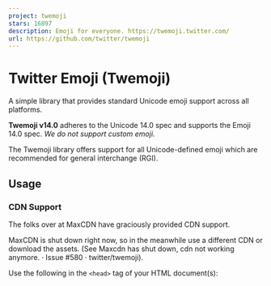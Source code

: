 ```yaml
---
project: twemoji
stars: 16897
description: Emoji for everyone. https://twemoji.twitter.com/
url: https://github.com/twitter/twemoji
---
```


Twitter Emoji (Twemoji)
=======================

A simple library that provides standard Unicode emoji support across all platforms.

**Twemoji v14.0** adheres to the Unicode 14.0 spec and supports the Emoji 14.0 spec. _We do not support custom emoji._

The Twemoji library offers support for all Unicode-defined emoji which are recommended for general interchange (RGI).

Usage
-----

### CDN Support

The folks over at MaxCDN have graciously provided CDN support.

MaxCDN is shut down right now, so in the meanwhile use a different CDN or download the assets. (See Maxcdn has shut down, cdn not working anymore. · Issue #580 · twitter/twemoji).

Use the following in the `<head>` tag of your HTML document(s):

<script src\="https://unpkg.com/twemoji@latest/dist/twemoji.min.js" crossorigin\="anonymous"\></script\>

This guarantees that you will always use the latest version of the library.

If, instead, you'd like to include the latest version explicitly, you can add the following tag:

<script src\="https://unpkg.com/twemoji@14.0.2/dist/twemoji.min.js" integrity\="sha384-ICOlZarapRIX6UjKPcWKEpubjg7lGADN7Y9fYP4DU9zm0aPFhgnP5ef+XFaPyKv+" crossorigin\="anonymous"\></script\>

### Download

If instead you want to download a specific version, please look at the `gh-pages` branch, where you will find the built assets for both our latest and older versions.

API
---

Following are all the methods exposed in the `twemoji` namespace.

### twemoji.parse( ... ) V1

This is the main parsing utility and has 3 overloads per parsing type.

Although there are two kinds of parsing supported by this utility, we recommend you use DOM parsing, explained below. Each type of parsing accepts a callback to generate an image source or an options object with parsing info.

The second kind of parsing is string parsing, explained in the legacy documentation here. This is unrecommended because this method does not sanitize the string or otherwise prevent malicious code from being executed; such sanitization is out of scope.

#### DOM parsing

If the first argument to `twemoji.parse` is an `HTMLElement`, generated image tags will replace emoji that are **inside `#text` nodes only** without compromising surrounding nodes or listeners, and completely avoiding the usage of `innerHTML`.

If security is a major concern, this parsing can be considered the safest option but with a slight performance penalty due to DOM operations that are inevitably _costly_.

var div \= document.createElement('div');
div.textContent \= 'I \\u2764\\uFE0F emoji!';
document.body.appendChild(div);

twemoji.parse(document.body);

var img \= div.querySelector('img');

// note the div is preserved
img.parentNode \=== div; // true

img.src;        // https://twemoji.maxcdn.com/v/latest/72x72/2764.png
img.alt;        // \\u2764\\uFE0F
img.className;  // emoji
img.draggable;  // false

All other overloads described for `string` are available in exactly the same way for DOM parsing.

### Object as parameter

Here's the list of properties accepted by the optional object that can be passed to the `parse` function.

  {
    callback: Function,   // default the common replacer
    attributes: Function, // default returns {}
    base: string,         // default MaxCDN
    ext: string,          // default ".png"
    className: string,    // default "emoji"
    size: string|number,  // default "72x72"
    folder: string        // in case it's specified
                          // it replaces .size info, if any
  }

#### callback

The function to invoke in order to generate image `src`(s).

By default it is a function like the following one:

function imageSourceGenerator(icon, options) {
  return ''.concat(
    options.base, // by default Twitter Inc. CDN
    options.size, // by default "72x72" string
    '/',
    icon,         // the found emoji as code point
    options.ext   // by default ".png"
  );
}

#### base

The default url is the same as `twemoji.base`, so if you modify the former, it will reflect as default for all parsed strings or nodes.

#### ext

The default image extension is the same as `twemoji.ext` which is `".png"`.

If you modify the former, it will reflect as default for all parsed strings or nodes.

#### className

The default `class` for each generated image is `emoji`. It is possible to specify a different one through this property.

##### size

The default asset size is the same as `twemoji.size` which is `"72x72"`.

If you modify the former, it will reflect as default for all parsed strings or nodes.

#### folder

In case you don't want to specify a size for the image. It is possible to choose a folder, as in the case of SVG emoji.

twemoji.parse(genericNode, {
  folder: 'svg',
  ext: '.svg'
});

This will generate urls such `https://twemoji.maxcdn.com/svg/2764.svg` instead of using a specific size based image.

Utilities
---------

Basic utilities / helpers to convert code points to JavaScript surrogates and vice versa.

### twemoji.convert.fromCodePoint()

For a given HEX codepoint, returns UTF-16 surrogate pairs.

twemoji.convert.fromCodePoint('1f1e8');
 // "\\ud83c\\udde8"

### twemoji.convert.toCodePoint()

For given UTF-16 surrogate pairs, returns the equivalent HEX codepoint.

 twemoji.convert.toCodePoint('\\ud83c\\udde8\\ud83c\\uddf3');
 // "1f1e8-1f1f3"

 twemoji.convert.toCodePoint('\\ud83c\\udde8\\ud83c\\uddf3', '~');
 // "1f1e8~1f1f3"

Tips
----

### Inline Styles

If you'd like to size the emoji according to the surrounding text, you can add the following CSS to your stylesheet:

img.emoji {
   height: 1em;
   width: 1em;
   margin: 0 .05em 0 .1em;
   vertical-align: \-0.1em;
}

This will make sure emoji derive their width and height from the `font-size` of the text they're shown with. It also adds just a little bit of space before and after each emoji, and pulls them upwards a little bit for better optical alignment.

### UTF-8 Character Set

To properly support emoji, the document character set must be set to UTF-8. This can be done by including the following meta tag in the document `<head>`

<meta charset\="utf-8"\>

### Exclude Characters (V1)

To exclude certain characters from being replaced by twemoji.js, call twemoji.parse() with a callback, returning false for the specific unicode icon. For example:

twemoji.parse(document.body, {
    callback: function(icon, options, variant) {
        switch ( icon ) {
            case 'a9':      // © copyright
            case 'ae':      // ® registered trademark
            case '2122':    // ™ trademark
                return false;
        }
        return ''.concat(options.base, options.size, '/', icon, options.ext);
    }
});

Legacy API (V1)
---------------

If you're still using our V1 API, you can read our legacy documentation here.

Contributing
------------

The contributing documentation can be found here.

Attribution Requirements
------------------------

As an open source project, attribution is critical from a legal, practical and motivational perspective in our opinion. The graphics are licensed under the CC-BY 4.0 which has a pretty good guide on best practices for attribution.

However, we consider the guide a bit onerous and as a project, will accept a mention in a project README or an 'About' section or footer on a website. In mobile applications, a common place would be in the Settings/About section (for example, see the mobile Twitter application Settings->About->Legal section). We would consider a mention in the HTML/JS source sufficient also.

Community Projects
------------------

-   Twemoji Cheatsheet by @ShahriarKh: An easy-to-use cheatsheet for exploring, copying and downloading emojis!
-   Twemoji Amazing by @SebastianAigner: Use Twemoji using CSS classes (like Font Awesome).
-   Twemoji Ruby by @JollyGoodCode: Use Twemoji in Ruby.
-   Twemoji Utils by @gustavwilliam: Utilities for finding and downloading Twemoji source files.
-   Twemoji for Pencil by @Nathanielnw: Use Twemoji in Pencil.
-   FrwTwemoji - Twemoji in dotnet by @FrenchW: Use Twemoji in any dotnet project (C#, asp.net ...).
-   Emojiawesome - Twemoji for Yellow by @datenstrom: Use Twemoji on your website.
-   EmojiPanel for Twitter by @danielbovey: Insert Twemoji into your tweets on twitter.com.
-   Twitter Color Emoji font by @bderickson: Use Twemoji as your system default font on Linux & OS X.
-   Emojica by @xoudini: An iOS framework allowing you to replace all standard emoji in strings with Twemoji.
-   gwt-twemoji by @nbartels: Use Twemoji in GWT
-   JavaFXEmojiTextFlow by @pavlobu: A JavaFX library allowing you to replace all standard emoji in extended EmojiTextFlow with Twemoji.
-   Vue Twemoji Picker by @kevinfaguiar: A fast plug-n-play Twemoji Picker (+textarea for Twemoji rendering) for Vue.
-   \[Unmaintained\] Twemoji Awesome by @ellekasai: Use Twemoji using CSS classes (like Font Awesome).
-   EmojiOnRoku by @KasperGam: Use Twemoji on Roku!
-   LaTeX Twemoji by @rossel.jost: Use Twemoji in LaTeX.
-   PHP Twemoji by @Astrotomic: Use twemoji within your PHP website project's by replacing standard Emoji with twemoji urls.

Committers and Contributors
---------------------------

-   Justine De Caires (Twitter)
-   Jason Sofonia (Twitter)
-   Bryan Haggerty (ex-Twitter)
-   Nathan Downs (ex-Twitter)
-   Tom Wuttke (ex-Twitter)
-   Andrea Giammarchi (ex-Twitter)
-   Joen Asmussen (WordPress)
-   Marcus Kazmierczak (WordPress)

The goal of this project is to simply provide emoji for everyone. We definitely welcome improvements and fixes, but we may not merge every pull request suggested by the community due to the simple nature of the project.

The rules for contributing are available in the `CONTRIBUTING.md` file.

Thank you to all of our contributors.

License
-------

Copyright 2019 Twitter, Inc and other contributors

Code licensed under the MIT License: http://opensource.org/licenses/MIT

Graphics licensed under CC-BY 4.0: https://creativecommons.org/licenses/by/4.0/

